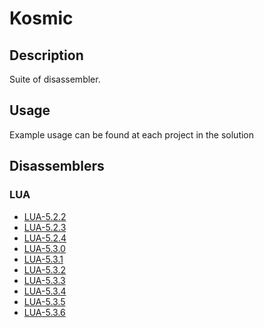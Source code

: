 # Kosmic

## Description

Suite of disassembler.

## Usage

Example usage can be found at each project in the solution

## Disassemblers

### LUA
* [LUA-5.2.2](LUA-5.2.2/)
* [LUA-5.2.3](LUA-5.2.3/)
* [LUA-5.2.4](LUA-5.2.4/)
* [LUA-5.3.0](LUA-5.3.0/)
* [LUA-5.3.1](LUA-5.3.1/)
* [LUA-5.3.2](LUA-5.3.2/)
* [LUA-5.3.3](LUA-5.3.3/)
* [LUA-5.3.4](LUA-5.3.4/)
* [LUA-5.3.5](LUA-5.3.5/)
* [LUA-5.3.6](LUA-5.3.6/)
